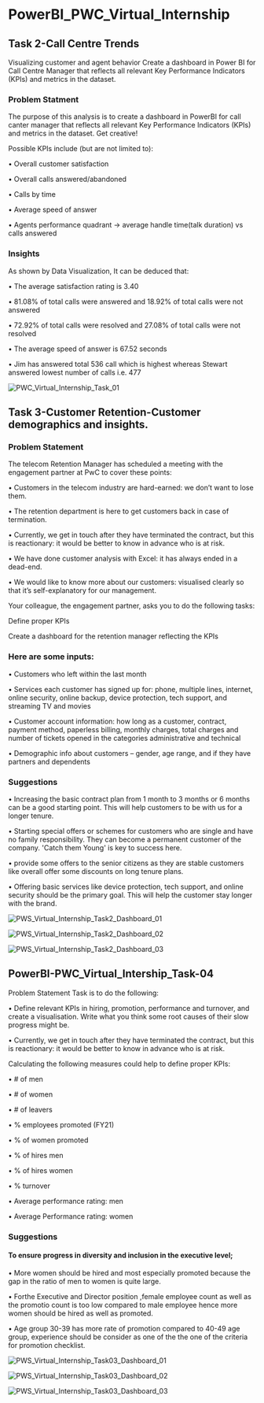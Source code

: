 # PowerBI_PWC_Virtual_Internship

## Task 2-Call Centre Trends
Visualizing customer and agent behavior Create a dashboard in Power BI for Call Centre Manager that reflects all relevant Key Performance Indicators (KPIs) and metrics in the dataset.

### Problem Statment
The purpose of this analysis is to create a dashboard in PowerBI for call canter manager that reflects all relevant Key Performance Indicators (KPIs) and metrics in the dataset. Get creative!

Possible KPIs include (but are not limited to):

• Overall customer satisfaction

• Overall calls answered/abandoned

• Calls by time

• Average speed of answer

• Agents performance quadrant -> average handle time(talk duration) vs calls answered

### Insights
As shown by Data Visualization, It can be deduced that:

• The average satisfaction rating is 3.40

• 81.08% of total calls were answered and 18.92% of total calls were not answered

• 72.92% of total calls were resolved and 27.08% of total calls were not resolved

• The average speed of answer is 67.52 seconds

• Jim has answered total 536 call which is highest whereas Stewart answered lowest number of calls i.e. 477

![PWC_Virtual_Internship_Task_01](https://user-images.githubusercontent.com/108730165/233075904-d6274b6e-8e0a-4fd1-b567-9fb7104aa477.png)

## Task 3-Customer Retention-Customer demographics and insights.

### Problem Statement

The telecom Retention Manager has scheduled a meeting with the engagement partner at PwC to cover these points:

• Customers in the telecom industry are hard-earned: we don’t want to lose them.

• The retention department is here to get customers back in case of termination.

• Currently, we get in touch after they have terminated the contract, but this is reactionary: it would be better to know in advance who is at risk.

• We have done customer analysis with Excel: it has always ended in a dead-end.

• We would like to know more about our customers: visualised clearly so that it’s self-explanatory for our management.

Your colleague, the engagement partner, asks you to do the following tasks:

Define proper KPIs

Create a dashboard for the retention manager reflecting the KPIs

### Here are some inputs:

• Customers who left within the last month

• Services each customer has signed up for: phone, multiple lines, internet, online security, online backup, device protection, tech support, and streaming TV and movies

• Customer account information: how long as a customer, contract, payment method, paperless billing, monthly charges, total charges and number of tickets opened in the categories administrative and technical

• Demographic info about customers – gender, age range, and if they have partners and dependents

### Suggestions

• Increasing the basic contract plan from 1 month to 3 months or 6 months can be a good starting point. This will help customers to be with us for a longer tenure.

• Starting special offers or schemes for customers who are single and have no family responsibility. They can become a permanent customer of the company. 'Catch them Young' is key to success here.

• provide some offers to the senior citizens as they are stable customers like overall offer some discounts on long tenure plans.

• Offering basic services like device protection, tech support, and online security should be the primary goal. This will help the customer stay longer with the brand.

![PWS_Virtual_Internship_Task2_Dashboard_01](https://user-images.githubusercontent.com/108730165/233076055-155fc933-5f8a-4733-a0c0-b75e708bb0cf.png)

![PWS_Virtual_Internship_Task2_Dashboard_02](https://user-images.githubusercontent.com/108730165/233076212-ca77bd08-4f5d-4f01-9d46-49886cf27eea.png)

![PWS_Virtual_Internship_Task2_Dashboard_03](https://user-images.githubusercontent.com/108730165/233076315-16d58328-5ba9-4c6f-9c4a-c5fcfbe37dbd.png)

## PowerBI-PWC_Virtual_Intership_Task-04

Problem Statement
Task is to do the following:

• Define relevant KPIs in hiring, promotion, performance and turnover, and create a visualisation. Write what you think some root causes of their slow progress might be.

• Currently, we get in touch after they have terminated the contract, but this is reactionary: it would be better to know in advance who is at risk.

Calculating the following measures could help to define proper KPIs:

• # of men

• # of women

• # of leavers

• % employees promoted (FY21)

• % of women promoted

• % of hires men

• % of hires women

• % turnover

• Average performance rating: men

• Average Performance rating: women

### Suggestions
#### To ensure progress in diversity and inclusion in the executive level;

• More women should be hired and most especially promoted because the gap in the ratio of men to women is quite large.

• Forthe Executive and Director position ,female employee count as well as the promotio count is too low compared to male employee hence more women should be hired as well as promoted.

• Age group 30-39 has more rate of promotion compared to 40-49 age group, experience should be consider as one of the the one of the criteria for promotion checklist.

![PWS_Virtual_Internship_Task03_Dashboard_01](https://user-images.githubusercontent.com/108730165/233076413-2f346a32-e6e2-47c2-b949-c843ec6bb93b.png)

![PWS_Virtual_Internship_Task03_Dashboard_02](https://user-images.githubusercontent.com/108730165/233076502-f996a69d-4e6d-44c5-9fec-23c0fcd4eb1f.png)

![PWS_Virtual_Internship_Task03_Dashboard_03](https://user-images.githubusercontent.com/108730165/233076583-875e1f3c-4add-469c-9142-107b43fb0336.png)
